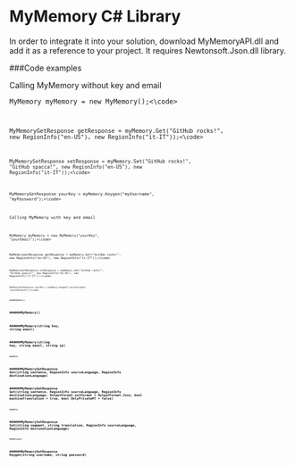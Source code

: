 MyMemory C# Library
===============

In order to integrate it into your solution, download MyMemoryAPI.dll and add it as a reference to your project.
It requires Newtonsoft.Json.dll library.

###Code examples

Calling MyMemory without key and email

<code>MyMemory myMemory = new MyMemory();<\code>

<code>MyMemoryGetResponse getResponse = myMemory.Get("GitHub rocks!", new RegionInfo("en-US"), new RegionInfo("it-IT"));<\code>

<code>MyMemorySetResponse setResponse = myMemory.Set("GitHub rocks!", "GitHub spacca!", new RegionInfo("en-US"), new RegionInfo("it-IT"));<\code>

<code>MyMemoryGetResponse yourKey = myMemory.Keygen("myUsername", "myPassword");<\code>

Calling MyMemory with key and email

<code>MyMemory myMemory = new MyMemory("yourKey", "yourEmail");<\code>

<code>MyMemoryGetResponse getResponse = myMemory.Get("GitHub rocks!", new RegionInfo("en-US"), new RegionInfo("it-IT"));<\code>

<code>MyMemorySetResponse setResponse = myMemory.Set("GitHub rocks!", "GitHub spacca!", new RegionInfo("en-US"), new RegionInfo("it-IT"));<\code>

<code>MyMemoryGetResponse yourKey = myMemory.Keygen("yourUsername", "yourPassword");<\code>

####MyMemory

######MyMemory()
---

######MyMemory(string key, string email)
---

######MyMemory(string key, string email, string ip)
---

####Get

######MyMemoryGetResponse Get(string sentence, RegionInfo sourceLanguage, RegionInfo destinationLanguage)
---

######MyMemoryGetResponse Get(string sentence, RegionInfo sourceLanguage, RegionInfo destinationLanguage, OutputFormat outFormat = OutputFormat.Json, bool machineTranslation = true, bool OnlyPrivateMT = false)
---

####Set

######MyMemorySetResponse Set(string segment, string translation, RegionInfo sourceLanguage, RegionInfo destinationLanguage)
---

####Keygen

######MyMemoryGetResponse Keygen(string username, string password)
---